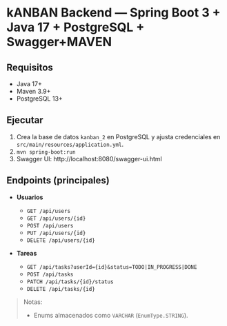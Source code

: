 # kANBAN  Backend  — Spring Boot 3 + Java 17 + PostgreSQL + Swagger+MAVEN 

## Requisitos
- Java 17+
- Maven 3.9+
- PostgreSQL 13+

## Ejecutar
1. Crea la base de datos `kanban_2` en PostgreSQL y ajusta credenciales en `src/main/resources/application.yml`.
2. `mvn spring-boot:run`
3. Swagger UI: http://localhost:8080/swagger-ui.html

## Endpoints (principales)
- **Usuarios**
  - `GET /api/users`
  - `GET /api/users/{id}`
  - `POST /api/users`
  - `PUT /api/users/{id}`
  - `DELETE /api/users/{id}`

- **Tareas**
  - `GET /api/tasks?userId={id}&status=TODO|IN_PROGRESS|DONE`
  - `POST /api/tasks`
  - `PATCH /api/tasks/{id}/status`
  - `DELETE /api/tasks/{id}`

> Notas:
> 
> - Enums almacenados como `VARCHAR` (`EnumType.STRING`).
